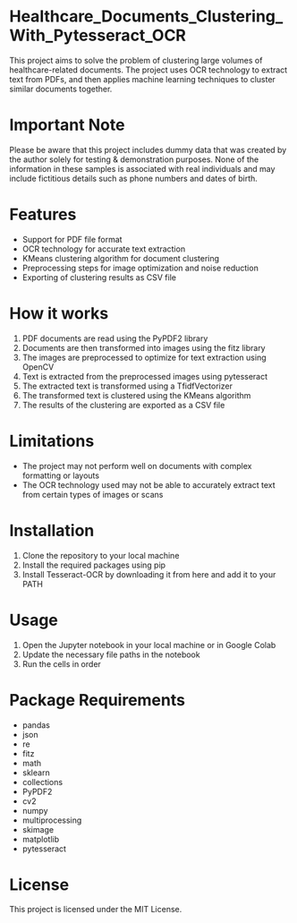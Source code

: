 # Healthcare_Documents_Clustering_With_Pytesseract_OCR
This project aims to solve the problem of clustering large volumes of healthcare-related documents. The project uses OCR technology to extract text from PDFs, and then applies machine learning techniques to cluster similar documents together.

# Important Note
Please be aware that this project includes dummy data that was created by the author solely for testing & demonstration purposes. None of the information in these samples is associated with real individuals and may include fictitious details such as phone numbers and dates of birth.

# Features

- Support for PDF file format
- OCR technology for accurate text extraction
- KMeans clustering algorithm for document clustering
- Preprocessing steps for image optimization and noise reduction
- Exporting of clustering results as CSV file

# How it works

1. PDF documents are read using the PyPDF2 library
2. Documents are then transformed into images using the fitz library
3. The images are preprocessed to optimize for text extraction using OpenCV
4. Text is extracted from the preprocessed images using pytesseract
5. The extracted text is transformed using a TfidfVectorizer
6. The transformed text is clustered using the KMeans algorithm
7. The results of the clustering are exported as a CSV file

# Limitations

- The project may not perform well on documents with complex formatting or layouts
- The OCR technology used may not be able to accurately extract text from certain types of images or scans

# Installation

1. Clone the repository to your local machine
2. Install the required packages using pip
3. Install Tesseract-OCR by downloading it from here and add it to your PATH

# Usage

1. Open the Jupyter notebook in your local machine or in Google Colab
2. Update the necessary file paths in the notebook
3. Run the cells in order

# Package Requirements

- pandas
- json
- re
- fitz
- math
- sklearn
- collections
- PyPDF2
- cv2
- numpy
- multiprocessing
- skimage
- matplotlib
- pytesseract

# License

This project is licensed under the MIT License.
